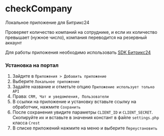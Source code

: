 # checkCompany

Локальное приложение для Битрикс24

Проверяет количество компаний на сотруднике, и если их количество превышает (нужное число), компания переводится на резервный аккаунт

Для работы приложения необходимо использовать [SDK Битрикс24](https://github.com/bitrix-tools/crest)

### Установка на портал

1. Зайдите в `Приложения > Добавить приложение`
2. Выберите `Локальное приложение`
3. Задайте название и отметьте опцию `Приложение использует только API`
4. Права: `CRM, Чат и уведомления, Пользователи`
5. В ссылки на приложение и установку вставьте ссылку на обработчик, нажмите `Сохранить`
6. После сохранения увидите параметры `CLIENT_ID` и `CLIENT_SECRET`. Скопируйте их и вставьте в значения констант в файле `settings.php` класса `Crest`
7. В списке приложений нажмите на меню и выберите `Переустановить`
